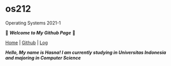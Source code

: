 # os212
Operating Systems 2021-1


🌻 ***Welcome to My Github Page*** 🌻


[Home](https://nadifahsn.github.io/os211/) | [Github](https://github.com/nadifahsn/os211) | [Log](https://nadifahsn.github.io/os211/TXT/mylog.txt) 

***Hello, My name is Hasna! I am currently studying in Universitas Indonesia and majoring in Computer Science***
